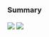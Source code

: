 ### Summary


<img align="center" src="https://github.com/GBlanch/Student-Performance-Predictor/blob/main/static%20assets/index.png">

<img align="center" src="https://github.com/GBlanch/Student-Performance-Predictor/blob/main/static%20assets/predict_data.png">
